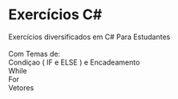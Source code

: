 # Exercícios C#
Exercícios diversificados em C# Para Estudantes <br>
<br>
Com Temas de: <br>
Condiçao ( IF e ELSE ) e Encadeamento <br> 
While <br>
For <br> 
Vetores <br> 
